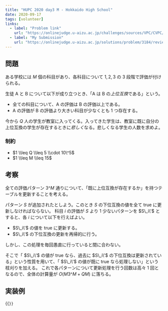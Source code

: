```yaml
---
title: "HUPC 2020 day3 M - Hokkaido High School"
date: 2020-09-17
tags: [volunteer]
links:
  - label: "Problem link"
    url: "https://onlinejudge.u-aizu.ac.jp/challenges/sources/VPC/CVPC/3184"
  - label: "My Submission"
    url: "https://onlinejudge.u-aizu.ac.jp/solutions/problem/3184/review/4849307/misteer/C++17"
---
```


## 問題

ある学校には $M$ 個の科目があり、各科目について $1, 2, 3$ の 3 段階で評価が付けられる。

生徒 A と B について以下が成り立つとき、「A は B の*上位互換*である」という。

- 全ての科目について、A の評価は B の評価以上である。
- A の評価が B の評価より大きい科目が少なくとも 1 つ存在する。

今から $Q$ 人の学生が教室に入ってくる。入ってきた学生は、教室に既に自分の上位互換の学生が存在するときに*悲しく*なる。悲しくなる学生の人数を求めよ。

### 制約

- $1 \\leq Q \\leq 5 \\cdot 10\^5$
- $1 \\leq M \\leq 15$

## 考察

全ての評価パターン $3\^M$ 通りについて、「既に上位互換が存在するか」を持つテーブルを更新することを考える。

パターン $S$ が追加されたとしよう。このとき $S$ の下位互換の値を全て true に更新しなければならない。
科目 $i$ の評価が $S$ より 1 少ないパターンを $S\_i\'$ とすると、各 $i$ について以下を行えばよい。

- $S\_i\'$ の値を true に更新する。
- $S\_i\'$ の下位互換の更新を再帰的に行う。

しかし、この処理を毎回愚直に行っていると間に合わない。

そこで「 $S\_i\'$ の値が true なら、過去に $S\_i\'$ の下位互換は更新されている」という性質を用いて、「 $S\_i\'$ の値が既に true なら処理しない」という枝刈りを加える。
これで各パターンについて更新処理を行う回数は高々 1 回となるので、全体の計算量が $O(M 3\^M + QM)$ に落ちる。

## 実装例

{{<code file="0.cpp" language="cpp">}}
